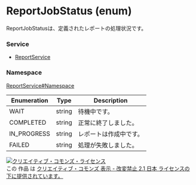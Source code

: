 # ReportJobStatus (enum)
ReportJobStatusは、定義されたレポートの処理状況です。

### Service
+ [ReportService](../../services/ReportService.md)

### Namespace
[ReportService#Namespace](../../services/ReportService.md#namespace)

| Enumeration | Type | Description |
|---|---|---|
| WAIT| string| 待機中です。 |
| COMPLETED| string| 正常に終了しました。 |
| IN_PROGRESS| string| レポートは作成中です。 |
| FAILED| string| 処理が失敗しました。 |

<a rel="license" href="http://creativecommons.org/licenses/by-nd/2.1/jp/"><img alt="クリエイティブ・コモンズ・ライセンス" style="border-width:0" src="https://i.creativecommons.org/l/by-nd/2.1/jp/88x31.png" /></a><br />この 作品 は <a rel="license" href="http://creativecommons.org/licenses/by-nd/2.1/jp/">クリエイティブ・コモンズ 表示 - 改変禁止 2.1 日本 ライセンスの下に提供されています。</a>
